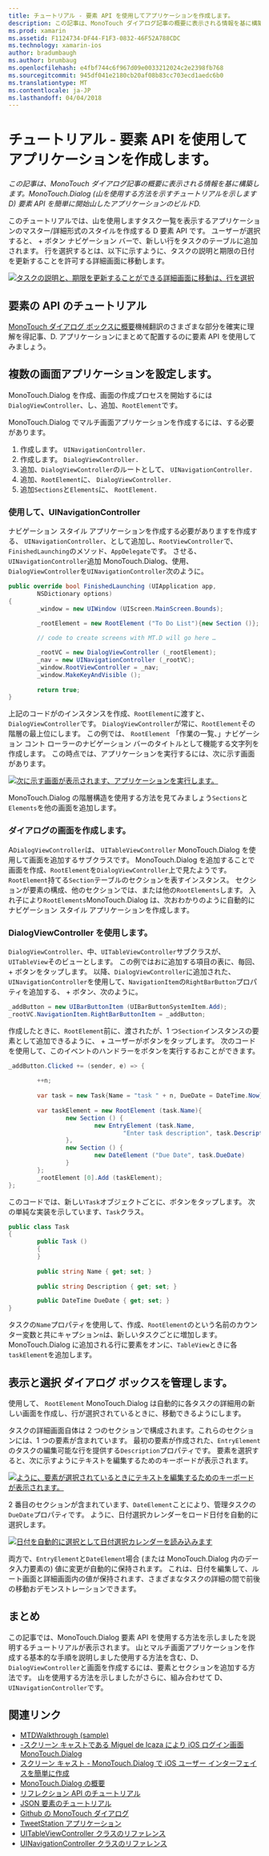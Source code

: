 ```yaml
---
title: チュートリアル - 要素 API を使用してアプリケーションを作成します。
description: この記事は、MonoTouch ダイアログ記事の概要に表示される情報を基に構築します。 MonoTouch.Dialog (山を使用する方法を示すチュートリアルを示しますD) 要素 API を簡単に開始山したアプリケーションのビルドD.
ms.prod: xamarin
ms.assetid: F1124734-DF44-F1F3-0832-46F52A788CDC
ms.technology: xamarin-ios
author: bradumbaugh
ms.author: brumbaug
ms.openlocfilehash: e4fbf744c6f967d09e0033212024c2e2398fb768
ms.sourcegitcommit: 945df041e2180cb20af08b83cc703ecd1aedc6b0
ms.translationtype: MT
ms.contentlocale: ja-JP
ms.lasthandoff: 04/04/2018
---
```

# <a name="walkthrough---creating-an-application-using-the-elements-api"></a>チュートリアル - 要素 API を使用してアプリケーションを作成します。

_この記事は、MonoTouch ダイアログ記事の概要に表示される情報を基に構築します。MonoTouch.Dialog (山を使用する方法を示すチュートリアルを示しますD) 要素 API を簡単に開始山したアプリケーションのビルドD._

このチュートリアルでは、山を使用しますタスク一覧を表示するアプリケーションのマスター/詳細形式のスタイルを作成する D 要素 API です。 ユーザーが選択すると、 <span class="ui"> + </span>ボタン ナビゲーション バーで、新しい行をタスクのテーブルに追加されます。 行を選択するとは、以下に示すように、タスクの説明と期限の日付を更新することを許可する詳細画面に移動します。

 [![](elements-api-walkthrough-images/01-task-list-app.png "タスクの説明と、期限を更新することができる詳細画面に移動は、行を選択")](elements-api-walkthrough-images/01-task-list-app.png#lightbox)

 <a name="Elements_API_Walkthrough" />


## <a name="elements-api-walkthrough"></a>要素の API のチュートリアル

[MonoTouch ダイアログ ボックスに概要](~/ios/user-interface/monotouch.dialog/index.md)機械翻訳のさまざまな部分を確実に理解を得記事、D. アプリケーションにまとめて配置するのに要素 API を使用してみましょう。

 <a name="Setting_up_the_Multi-Screen_Application" />


## <a name="setting-up-the-multi-screen-application"></a>複数の画面アプリケーションを設定します。

MonoTouch.Dialog を作成、画面の作成プロセスを開始するには`DialogViewController`、し、追加、`RootElement`です。

MonoTouch.Dialog でマルチ画面アプリケーションを作成するには、する必要があります。

1.  作成します。  `UINavigationController.`
1.  作成します。  `DialogViewController.`
1.  追加、`DialogViewController`のルートとして、  `UINavigationController.` 
1.  追加、`RootElement`に、  `DialogViewController.`
1.  追加`Sections`と`Elements`に、  `RootElement.` 


 <a name="Using_A_UINavigationController" />


### <a name="using-a-uinavigationcontroller"></a>使用して、UINavigationController

ナビゲーション スタイル アプリケーションを作成する必要がありますを作成する、 `UINavigationController`、として追加し、`RootViewController`で、`FinishedLaunching`のメソッド、`AppDelegate`です。 させる、`UINavigationController`追加 MonoTouch.Dialog、使用、`DialogViewController`を`UINavigationController`次のように。

```csharp
public override bool FinishedLaunching (UIApplication app, 
        NSDictionary options)
{
        _window = new UIWindow (UIScreen.MainScreen.Bounds);
            
        _rootElement = new RootElement ("To Do List"){new Section ()};

        // code to create screens with MT.D will go here …

        _rootVC = new DialogViewController (_rootElement);
        _nav = new UINavigationController (_rootVC);
        _window.RootViewController = _nav;
        _window.MakeKeyAndVisible ();
            
        return true;
}
```

上記のコードがのインスタンスを作成、`RootElement`に渡すと、`DialogViewController`です。 `DialogViewController`が常に、`RootElement`その階層の最上位にします。 この例では、 `RootElement` 「作業の一覧、」ナビゲーション コント ローラーのナビゲーション バーのタイトルとして機能する文字列を作成します。 この時点では、アプリケーションを実行するには、次に示す画面があります。

 [![](elements-api-walkthrough-images/02-to-do-list-screen-.png "次に示す画面が表示されます、アプリケーションを実行します。")](elements-api-walkthrough-images/02-to-do-list-screen-.png#lightbox)

MonoTouch.Dialog の階層構造を使用する方法を見てみましょう`Sections`と`Elements`を他の画面を追加します。

 <a name="Creating_the_Dialog_Screens" />


### <a name="creating-the-dialog-screens"></a>ダイアログの画面を作成します。

A`DialogViewController`は、 `UITableViewController` MonoTouch.Dialog を使用して画面を追加するサブクラスです。 MonoTouch.Dialog を追加することで画面を作成、`RootElement`を`DialogViewController`上で見たようです。 `RootElement`持てる`Section`テーブルのセクションを表すインスタンス。
セクションが要素の構成、他のセクションでは、または他の`RootElements`します。 入れ子により`RootElements`MonoTouch.Dialog は、次おわかりのように自動的にナビゲーション スタイル アプリケーションを作成します。

 <a name="Using_DialogViewController" />


### <a name="using-dialogviewcontroller"></a>DialogViewController を使用します。

`DialogViewController`、中、`UITableViewController`サブクラスが、`UITableView`そのビューとします。 この例ではおに追加する項目の表に、毎回、 <span class="ui"> + </span>  ボタンをタップします。 以降、`DialogViewController`に追加された、`UINavigationController`を使用して、`NavigationItem`の`RightBarButton`プロパティを追加する、 <span class="ui"> + </span>  ボタン、次のように。

```csharp
_addButton = new UIBarButtonItem (UIBarButtonSystemItem.Add);
_rootVC.NavigationItem.RightBarButtonItem = _addButton;
```

作成したときに、`RootElement`前に、渡されたが、1 つ`Section`インスタンスの要素として追加できるように、 <span class="ui"> + </span>ユーザーがボタンをタップします。 次のコードを使用して、このイベントのハンドラーをボタンを実行するおことができます。

```csharp
_addButton.Clicked += (sender, e) => {
                
        ++n;
                
        var task = new Task{Name = "task " + n, DueDate = DateTime.Now};
                
        var taskElement = new RootElement (task.Name){
                new Section () {
                        new EntryElement (task.Name, 
                                "Enter task description", task.Description)
                },
                new Section () {
                        new DateElement ("Due Date", task.DueDate)
                }
        };
        _rootElement [0].Add (taskElement);
};
```

このコードでは、新しい`Task`オブジェクトごとに、ボタンをタップします。 次の単純な実装を示しています、`Task`クラス。

```csharp
public class Task
{   
        public Task ()
        {
        }
        
        public string Name { get; set; }
        
        public string Description { get; set; }

        public DateTime DueDate { get; set; }
}
```

 []()

タスクの`Name`プロパティを使用して、作成、`RootElement`のという名前のカウンター変数と共にキャプション`n`は、新しいタスクごとに増加します。 MonoTouch.Dialog に追加される行に要素をオンに、`TableView`ときに各`taskElement`を追加します。

 <a name="Presenting_and_Managing_Dialog_Screens" />


## <a name="presenting-and-managing-dialog-screens"></a>表示と選択 ダイアログ ボックスを管理します。

使用して、 `RootElement` MonoTouch.Dialog は自動的に各タスクの詳細用の新しい画面を作成し、行が選択されているときに、移動できるようにします。

タスクの詳細画面自体は 2 つのセクションで構成されます。これらのセクションには、1 つの要素が含まれています。 最初の要素が作成された、`EntryElement`のタスクの編集可能な行を提供する`Description`プロパティです。 要素を選択すると、次に示すようにテキストを編集するためのキーボードが表示されます。

 [![](elements-api-walkthrough-images/03-create-task.png "ように、要素が選択されているときにテキストを編集するためのキーボードが表示されます。")](elements-api-walkthrough-images/03-create-task.png#lightbox)

2 番目のセクションが含まれています、`DateElement`ことにより、管理タスクの`DueDate`プロパティです。 ように、日付選択カレンダーをロード日付を自動的に選択します。

 [![](elements-api-walkthrough-images/04-date-picker.png "日付を自動的に選択として日付選択カレンダーを読み込みます")](elements-api-walkthrough-images/04-date-picker.png#lightbox)

両方で、`EntryElement`と`DateElement`場合 (または MonoTouch.Dialog 内のデータ入力要素の) 値に変更が自動的に保持されます。 これは、日付を編集して、ルート画面と詳細画面内の値が保持されます、さまざまなタスクの詳細の間で前後の移動おデモンストレーションできます。

 <a name="Summary" />


## <a name="summary"></a>まとめ

この記事では、MonoTouch.Dialog 要素 API を使用する方法を示しましたを説明するチュートリアルが表示されます。 山とマルチ画面アプリケーションを作成する基本的な手順を説明しました使用する方法を含む、D、`DialogViewController`と画面を作成するには、要素とセクションを追加する方法です。 山を使用する方法を示しましたがさらに、組み合わせて D、`UINavigationController`です。


## <a name="related-links"></a>関連リンク

- [MTDWalkthrough (sample)](https://developer.xamarin.com/samples/MTDWalkthrough/)
- [-スクリーン キャストである Miguel de Icaza により iOS ログイン画面 MonoTouch.Dialog](http://youtu.be/3butqB1EG0c)
- [スクリーン キャスト - MonoTouch.Dialog で iOS ユーザー インターフェイスを簡単に作成](http://youtu.be/j7OC5r8ZkYg)
- [MonoTouch.Dialog の概要](~/ios/user-interface/monotouch.dialog/index.md)
- [リフレクション API のチュートリアル](~/ios/user-interface/monotouch.dialog/reflection-api-walkthrough.md)
- [JSON 要素のチュートリアル](~/ios/user-interface/monotouch.dialog/json-element-walkthrough.md)
- [Github の MonoTouch ダイアログ](https://github.com/migueldeicaza/MonoTouch.Dialog)
- [TweetStation アプリケーション](https://github.com/migueldeicaza/TweetStation)
- [UITableViewController クラスのリファレンス](http://developer.apple.com/library/ios/#DOCUMENTATION/UIKit/Reference/UITableViewController_Class/Reference/Reference.html)
- [UINavigationController クラスのリファレンス](http://developer.apple.com/library/ios/#documentation/UIKit/Reference/UINavigationController_Class/Reference/Reference.html)
